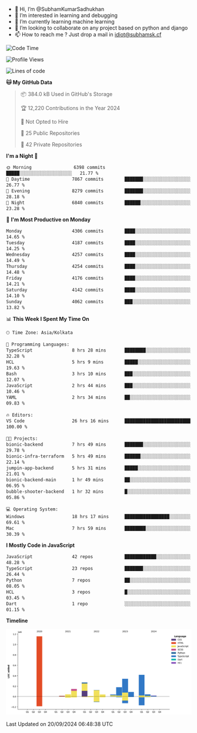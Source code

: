 - 👋 Hi, I’m @SubhamKumarSadhukhan
- 👀 I’m interested in learning and debugging
- 🌱 I’m currently learning machine learning
- 💞️ I’m looking to collaborate on any project based on python and django
- 📫 How to reach me ?
      Just drop a mail in idiot@subhamsk.cf

<!---
SubhamKumarSadhukhan/SubhamKumarSadhukhan is a ✨ special ✨ repository because its `README.md` (this file) appears on your GitHub profile.
You can click the Preview link to take a look at your changes.
--->


<!--START_SECTION:waka-->
![Code Time](http://img.shields.io/badge/Code%20Time-2%2C522%20hrs%2057%20mins-blue)

![Profile Views](http://img.shields.io/badge/Profile%20Views-8-blue)

![Lines of code](https://img.shields.io/badge/From%20Hello%20World%20I%27ve%20Written-2.9%20million%20lines%20of%20code-blue)

**🐱 My GitHub Data** 

> 📦 384.0 kB Used in GitHub's Storage 
 > 
> 🏆 12,220 Contributions in the Year 2024
 > 
> 🚫 Not Opted to Hire
 > 
> 📜 25 Public Repositories 
 > 
> 🔑 42 Private Repositories 
 > 
**I'm a Night 🦉** 

```text
🌞 Morning                6398 commits        █████░░░░░░░░░░░░░░░░░░░░   21.77 % 
🌆 Daytime                7867 commits        ███████░░░░░░░░░░░░░░░░░░   26.77 % 
🌃 Evening                8279 commits        ███████░░░░░░░░░░░░░░░░░░   28.18 % 
🌙 Night                  6840 commits        ██████░░░░░░░░░░░░░░░░░░░   23.28 % 
```
📅 **I'm Most Productive on Monday** 

```text
Monday                   4306 commits        ████░░░░░░░░░░░░░░░░░░░░░   14.65 % 
Tuesday                  4187 commits        ████░░░░░░░░░░░░░░░░░░░░░   14.25 % 
Wednesday                4257 commits        ████░░░░░░░░░░░░░░░░░░░░░   14.49 % 
Thursday                 4254 commits        ████░░░░░░░░░░░░░░░░░░░░░   14.48 % 
Friday                   4176 commits        ████░░░░░░░░░░░░░░░░░░░░░   14.21 % 
Saturday                 4142 commits        ████░░░░░░░░░░░░░░░░░░░░░   14.10 % 
Sunday                   4062 commits        ███░░░░░░░░░░░░░░░░░░░░░░   13.82 % 
```


📊 **This Week I Spent My Time On** 

```text
🕑︎ Time Zone: Asia/Kolkata

💬 Programming Languages: 
TypeScript               8 hrs 28 mins       ████████░░░░░░░░░░░░░░░░░   32.28 % 
HCL                      5 hrs 9 mins        █████░░░░░░░░░░░░░░░░░░░░   19.63 % 
Bash                     3 hrs 10 mins       ███░░░░░░░░░░░░░░░░░░░░░░   12.07 % 
JavaScript               2 hrs 44 mins       ███░░░░░░░░░░░░░░░░░░░░░░   10.46 % 
YAML                     2 hrs 34 mins       ██░░░░░░░░░░░░░░░░░░░░░░░   09.83 % 

🔥 Editors: 
VS Code                  26 hrs 16 mins      █████████████████████████   100.00 % 

🐱‍💻 Projects: 
bionic-backend           7 hrs 49 mins       ███████░░░░░░░░░░░░░░░░░░   29.78 % 
bionic-infra-terraform   5 hrs 49 mins       ██████░░░░░░░░░░░░░░░░░░░   22.14 % 
jumpin-app-backend       5 hrs 31 mins       █████░░░░░░░░░░░░░░░░░░░░   21.01 % 
bionic-backend-main      1 hr 49 mins        ██░░░░░░░░░░░░░░░░░░░░░░░   06.95 % 
bubble-shooter-backend   1 hr 32 mins        █░░░░░░░░░░░░░░░░░░░░░░░░   05.86 % 

💻 Operating System: 
Windows                  18 hrs 17 mins      █████████████████░░░░░░░░   69.61 % 
Mac                      7 hrs 59 mins       ████████░░░░░░░░░░░░░░░░░   30.39 % 
```

**I Mostly Code in JavaScript** 

```text
JavaScript               42 repos            ████████████░░░░░░░░░░░░░   48.28 % 
TypeScript               23 repos            ███████░░░░░░░░░░░░░░░░░░   26.44 % 
Python                   7 repos             ██░░░░░░░░░░░░░░░░░░░░░░░   08.05 % 
HCL                      3 repos             █░░░░░░░░░░░░░░░░░░░░░░░░   03.45 % 
Dart                     1 repo              ░░░░░░░░░░░░░░░░░░░░░░░░░   01.15 % 
```



**Timeline**

![Lines of Code chart](https://raw.githubusercontent.com/SubhamKumarSadhukhan/SubhamKumarSadhukhan/main/assets/bar_graph.png)


 Last Updated on 20/09/2024 06:48:38 UTC
<!--END_SECTION:waka-->
